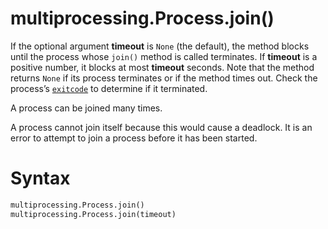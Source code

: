 # multiprocessing.Process.join()

If the optional argument **timeout** is `None` (the default), the method blocks until the process whose `join()` method is called terminates. If **timeout** is a positive number, it blocks at most **timeout** seconds. Note that the method returns `None` if its process terminates or if the method times out. Check the process’s [`exitcode`](/modules/multiprocessing/Process/exitcode.md) to determine if it terminated.

A process can be joined many times.

A process cannot join itself because this would cause a deadlock. It is an error to attempt to join a process before it has been started.

# Syntax

```python
multiprocessing.Process.join()
multiprocessing.Process.join(timeout)
```